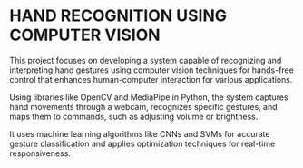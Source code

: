 # HAND RECOGNITION USING COMPUTER VISION

This project focuses on developing a system capable of recognizing and interpreting hand gestures using computer vision techniques for 
hands-free control that enhances human-computer interaction for various applications.

Using libraries like OpenCV and MediaPipe in Python, the system captures hand movements through a webcam, recognizes specific gestures, 
and maps them to commands, such as adjusting volume or brightness.

It uses machine learning algorithms like CNNs and SVMs for accurate gesture classification and applies optimization techniques for real-time 
responsiveness.
